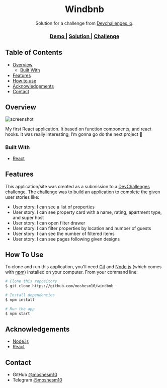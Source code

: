 <!-- Please update value in the {}  -->

<h1 align="center">Windbnb</h1>

<div align="center">
   Solution for a challenge from  <a href="http://devchallenges.io" target="_blank">Devchallenges.io</a>.
</div>

<div align="center">
  <h3>
    <a href="http://a0413857.xsph.ru/windbnb/">
      Demo
    </a>
    <span> | </span>
    <a href="https://devchallenges.io/solutions/nlzIgZ52ZLFt476hFlFn">
      Solution
    </a>
    <span> | </span>
    <a href="https://devchallenges.io/challenges/3JFYedSOZqAxYuOCNmYD">
      Challenge
    </a>
  </h3>
</div>

<!-- TABLE OF CONTENTS -->

## Table of Contents

- [Overview](#overview)
  - [Built With](#built-with)
- [Features](#features)
- [How to use](#how-to-use)
- [Acknowledgements](#acknowledgements)
- [Contact](#contact)

<!-- OVERVIEW -->

## Overview

![screenshot](https://i.ibb.co/9g5HFG8/windbnb.jpg)

My first React application. It based on function components, and react hooks. 
It was really interesting, I’m gonna go do the next project 🤘

### Built With

- [React](https://reactjs.org/)

## Features

This application/site was created as a submission to a [DevChallenges](https://devchallenges.io/challenges) challenge. The [challenge](https://devchallenges.io/challenges/3JFYedSOZqAxYuOCNmYD) was to build an application to complete the given user stories like:

- User story: I can see a list of properties
- User story: I can see property card with a name, rating, apartment type, and super host
- User story: I can open filter drawer
- User story: I can filter properties by location and number of guests
- User story: I can see the number of filtered items
- User story: I can see pages following given designs

## How To Use

To clone and run this application, you'll need [Git](https://git-scm.com) and [Node.js](https://nodejs.org/en/download/) (which comes with [npm](http://npmjs.com)) installed on your computer. From your command line:

```bash
# Clone this repository
$ git clone https://github.com/moshesm10/windbnb

# Install dependencies
$ npm install

# Run the app
$ npm start
```

## Acknowledgements

- [Node.js](https://nodejs.org/)
- [React](https://reactjs.org)

## Contact

- GitHub [@moshesm10](https://github.com/moshesm10/)
- Telegram [@moshesm10](https://t.me/moshesm10/)
